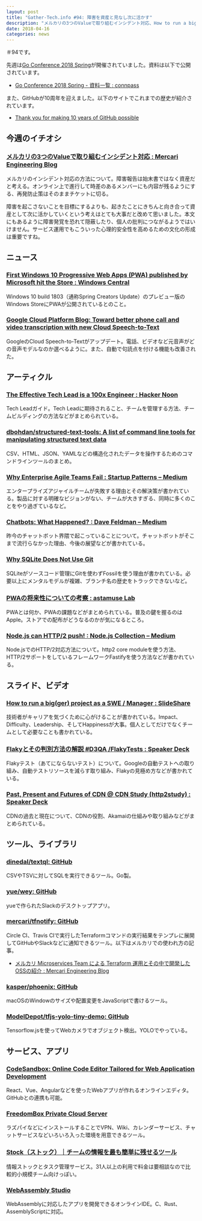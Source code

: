 ```yaml
---
layout: post
title: "Gather-Tech.info #94: 障害を資産と見なし次に活かす"
description: "メルカリの3つのValueで取り組むインシデント対応、How to run a big(ger) project as a SWE など"
date: 2018-04-16
categories: news
---
```


＃94です。

先週は[Go Conference 2018 Spring](https://gocon.connpass.com/event/82515/)が開催されていました。資料は以下で公開されています。

- [Go Conference 2018 Spring - 資料一覧 : connpass](https://gocon.connpass.com/event/82515/presentation/)

また、GitHubが10周年を迎えました。以下のサイトでこれまでの歴史が紹介されています。

- [Thank you for making 10 years of GitHub possible](https://github.com/ten)

## 今週のイチオシ

### [メルカリの3つのValueで取り組むインシデント対応 : Mercari Engineering Blog](http://tech.mercari.com/entry/2018/04/10/090453)

メルカリのインシデント対応の方法について。障害報告は始末書ではなく資産だと考える。オンライン上で進行して時差のあるメンバーにも内容が残るようにする、再発防止策はそのままチケットに切る。

障害を起こさないことを目標にするよりも、起きたことにきちんと向き合って資産として次に活かしていくという考えはとても大事だと改めて思いました。本文にもあるように障害発覚を恐れて隠蔽したり、個人の批判につながるようではいけません。サービス運用でもこういった心理的安全性を高めるための文化の形成は重要ですね。

## ニュース

### [First Windows 10 Progressive Web Apps (PWA) published by Microsoft hit the Store : Windows Central](https://www.windowscentral.com/first-batch-windows-10-progressive-web-apps-here)

Windows 10 build 1803（通称Spring Creators Update）のプレビュー版のWindows StoreにPWAが公開されているとのこと。

### [Google Cloud Platform Blog: Toward better phone call and video transcription with new Cloud Speech-to-Text](https://cloudplatform.googleblog.com/2018/04/toward-better-phone-call-and-video-transcription-with-new-Cloud-Speech-to-Text.html)

GoogleのCloud Speech-to-Textがアップデート。電話、ビデオなど元音声がどの音声モデルなのか選べるように。また、自動で句読点を付ける機能も改善された。

## アーティクル

### [The Effective Tech Lead is a 100x Engineer : Hacker Noon](https://hackernoon.com/the-effective-tech-lead-is-a-100x-engineer-fe49c0372a63)

Tech Leadガイド。Tech Leadに期待されること、チームを管理する方法、チームビルディングの方法などがまとめられている。

### [dbohdan/structured-text-tools: A list of command line tools for manipulating structured text data](https://github.com/dbohdan/structured-text-tools)

CSV、HTML、JSON、YAMLなどの構造化されたデータを操作するためのコマンドラインツールのまとめ。

### [Why Enterprise Agile Teams Fail : Startup Patterns – Medium](https://medium.com/startup-patterns/why-enterprise-agile-teams-fail-4ae64f7852d6)

エンタープライズアジャイルチームが失敗する理由とその解決策が書かれている。製品に対する明確なビジョンがない、チームが大きすぎる、同時に多くのことをやり過ぎているなど。

### [Chatbots: What Happened? : Dave Feldman – Medium](https://medium.com/@dfeldman/chatbots-what-happened-dcc3f91a512c)

昨今のチャットボット界隈で起こっていることについて。チャットボットがそこまで流行らなかった理由、今後の展望などが書かれている。

### [Why SQLite Does Not Use Git](https://sqlite.org/whynotgit.html)

SQLiteがソースコード管理にGitを使わずFossilを使う理由が書かれている。必要以上にメンタルモデルが複雑、ブランチ名の歴史をトラックできないなど。

### [PWAの将来性についての考察 : astamuse Lab](http://lab.astamuse.co.jp/entry/2018/04/11/114500)

PWAとは何か、PWAの課題などがまとめられている。普及の鍵を握るのはApple。ストアでの配布がどうなるのかが気になるところ。

### [Node.js can HTTP/2 push! : Node.js Collection – Medium](https://medium.com/the-node-js-collection/node-js-can-http-2-push-b491894e1bb1)

Node.jsでのHTTP/2対応方法について。http2 core moduleを使う方法、HTTP/2サポートをしているフレームワークFastifyを使う方法などが書かれている。

## スライド、ビデオ

### [How to run a big(ger) project as a SWE / Manager : SlideShare](https://www.slideshare.net/kinukox/how-to-run-a-bigger-project-as-a-swe-manager)

技術者がキャリアを気づくために心がけることが書かれている。Impact、Difficulty、Leadership、そしてHappinessが大事。個人としてだけでなくチームとして必要なことも書かれている。

### [Flakyとその判別方法の解説 #D3QA /FlakyTests : Speaker Deck](https://speakerdeck.com/nihonbuson/flakytests)

Flakyテスト（あてにならないテスト）について。Googleの自動テストへの取り組み、自動テストリソースを減らす取り組み、Flakyの見極め方などが書かれている。

### [Past, Present and Futures of CDN @ CDN Study (http2study) : Speaker Deck](https://speakerdeck.com/hokamoto/past-present-and-futures-of-cdn-at-cdn-study-http2study)

CDNの過去と現在について、CDNの役割、Akamaiの仕組みや取り組みなどがまとめられている。

## ツール、ライブラリ

### [dinedal/textql: GitHub](https://github.com/dinedal/textql)

CSVやTSVに対してSQLを実行できるツール。Go製。

### [yue/wey: GitHub](https://github.com/yue/wey)

yueで作られたSlackのデスクトップアプリ。

### [mercari/tfnotify: GitHub](https://github.com/mercari/tfnotify)

Circle CI、Travis CIで実行したTerraformコマンドの実行結果をテンプレに展開してGitHubやSlackなどに通知できるツール。以下はメルカリでの使われ方の記事。

- [メルカリ Microservices Team による Terraform 運用とその中で開発したOSSの紹介 : Mercari Engineering Blog](http://tech.mercari.com/entry/2018/04/09/110000)

### [kasper/phoenix: GitHub](https://github.com/kasper/phoenix/)

macOSのWindowのサイズや配置変更をJavaScriptで書けるツール。

### [ModelDepot/tfjs-yolo-tiny-demo: GitHub](https://github.com/ModelDepot/tfjs-yolo-tiny-demo)

Tensorflow.jsを使ってWebカメラでオブジェクト検出。YOLOでやっている。

## サービス、アプリ

### [CodeSandbox: Online Code Editor Tailored for Web Application Development](https://codesandbox.io/)

React、Vue、Angularなどを使ったWebアプリが作れるオンラインエディタ。GitHubとの連携も可能。

### [FreedomBox Private Cloud Server](https://freedombox.org/)

ラズパイなどにインストールすることでVPN、Wiki、カレンダーサービス、チャットサービスなどいろいろ入った環境を用意できるツール。

### [Stock（ストック）｜チームの情報を最も簡単に残せるツール](https://www.stock-app.info/)

情報ストックとタスク管理サービス。31人以上の利用で料金は要相談なので比較的小規模チーム向けっぽい。

### [WebAssembly Studio](https://webassembly.studio/)

WebAssemblyに対応したアプリを開発できるオンラインIDE。C、Rust、AssemblyScriptに対応。
